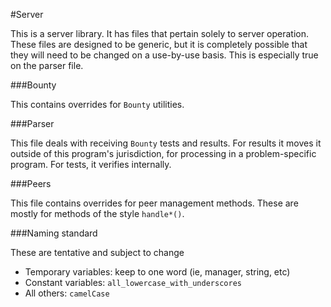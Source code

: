 #Server

This is a server library. It has files that pertain solely to server operation. These files are designed to be generic, but it is completely possible that they will need to be changed on a use-by-use basis. This is especially true on the parser file.

###Bounty

This contains overrides for `Bounty` utilities.

###Parser

This file deals with receiving `Bounty` tests and results. For results it moves it outside of this program's jurisdiction, for processing in a problem-specific program. For tests, it verifies internally.

###Peers

This file contains overrides for peer management methods. These are mostly for methods of the style `handle*()`.

###Naming standard

These are tentative and subject to change

* Temporary variables: keep to one word (ie, manager, string, etc)
* Constant variables:  `all_lowercase_with_underscores`
* All others:          `camelCase`
